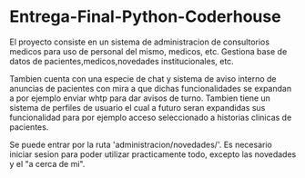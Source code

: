 # Entrega-Final-Python-Coderhouse

El proyecto consiste en un sistema de administracion de consultorios medicos para uso de personal del mismo, medicos, etc. Gestiona base de datos de pacientes,medicos,novedades institucionales, etc.

Tambien cuenta con una especie de chat y sistema de aviso interno de anuncias de pacientes con mira a que dichas funcionalidades se expandan a por ejemplo enviar whtp para dar avisos de turno.
Tambien tiene un sistema de perfiles de usuario el cual a futuro seran expandidas sus funcionalidad para por ejemplo acceso seleccionado a historias clinicas de pacientes.

Se puede entrar por la ruta 'administracion/novedades/'. Es necesario iniciar sesion para poder utilizar practicamente todo, excepto las novedades y el "a cerca de mi".
